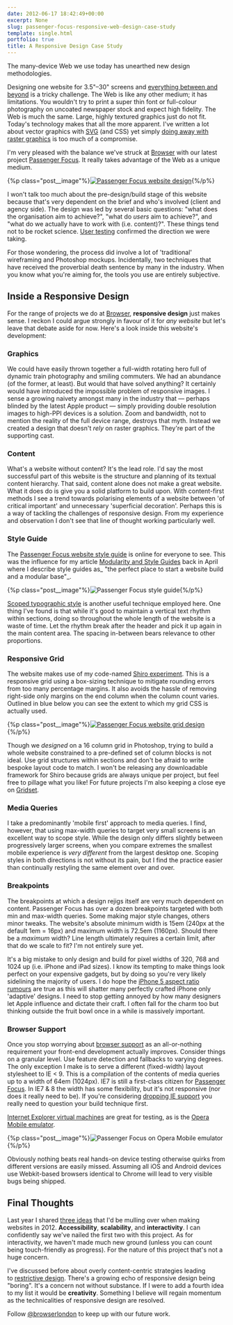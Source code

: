 ```yaml
---
date: 2012-06-17 18:42:49+00:00
excerpt: None
slug: passenger-focus-responsive-web-design-case-study
template: single.html
portfolio: true
title: A Responsive Design Case Study
---
```


The many-device Web we use today has unearthed new design methodologies.

Designing one website for 3.5"–30" screens and [everything between and beyond](http://instagr.am/p/L8lH0VHIw2/) is a tricky challenge. The Web is like any other medium; it has limitations. You wouldn't try to print a super thin font or full-colour photography on uncoated newspaper stock and expect high fidelity. The Web is much the same. Large, highly textured graphics just do not fit. Today's technology makes that all the more apparent. I've written a lot about vector graphics with [SVG](http://dbushell.com/2012/04/03/svg-use-it-already/) (and CSS) yet simply [doing away with raster graphics](http://mir.aculo.us/2012/06/14/more-than-meets-the-eye/) is too much of a compromise.

I'm very pleased with the balance we've struck at [Browser](http://www.browserlondon.com/) with our latest project [Passenger Focus](http://www.passengerfocus.org.uk/). It really takes advantage of the Web as a unique medium.

{%p class="post__image"%}[![Passenger Focus website design](http://dbushell.com/wp-content/uploads/2012/06/passenger-focus.png)](http://www.passengerfocus.org.uk/){%/p%}

I won't talk too much about the pre-design/build stage of this website because that's very dependent on the brief and who's involved (client and agency side). The design was led by several basic questions: "what does the organisation aim to achieve?", "what do _users_ aim to achieve?", and "what do we actually have to work with (i.e. content)?". These things tend not to be rocket science. [User testing](http://dbushell.com/2012/04/30/notes-from-user-testing/) confirmed the direction we were taking.

For those wondering, the process did involve a lot of 'traditional' wireframing and Photoshop mockups. Incidentally, two techniques that have received the proverbial death sentence by many in the industry. When you know what you're aiming for, the tools you use are entirely subjective.


## Inside a Responsive Design


For the range of projects we do at [Browser](http://www.browserlondon.com/), **responsive design** just makes sense. I reckon I could argue strongly in favour of it for _any website_ but let's leave that debate aside for now. Here's a look inside this website's development:


### Graphics


We could have easily thrown together a full-width rotating hero full of dynamic train photography and smiling commuters. We had an abundance (of the former, at least). But would that have solved anything? It certainly would have introduced the impossible problem of responsive images. I sense a growing naivety amongst many in the industry that — perhaps blinded by the latest Apple product — simply providing double resolution images to high-PPI devices is a solution. Zoom and bandwidth, not to mention the reality of the full device range, destroys that myth. Instead we created a design that doesn't _rely_ on raster graphics. They're part of the supporting cast.


### Content


What's a website without content? It's the lead role. I'd say the most successful part of this website is the structure and planning of its textual content hierarchy. That said, content alone does not make a great website. What it does do is give you a solid platform to build upon. With content-first methods I see a trend towards polarising elements of a website between 'of critical important' and unnecessary 'superficial decoration'. Perhaps this is a way of tackling the challenges of responsive design. From my experience and observation I don't see that line of thought working particularly well.


### Style Guide


The [Passenger Focus website style guide](http://www.passengerfocus.org.uk/style-guide/) is online for everyone to see. This was the influence for my article [Modularity and Style Guides](http://dbushell.com/2012/04/23/modularity-and-style-guides/) back in April where I describe style guides as_ "the perfect place to start a website build and a modular base"_.

{%p class="post__image"%}![Passenger Focus style guide](http://dbushell.com/wp-content/uploads/2012/06/pf-styleguide.png){%/p%}

[Scoped typographic style](http://dbushell.com/2012/04/18/scoping-typography-css/) is another useful technique employed here. One thing I've found is that while it's good to maintain a vertical text rhythm within sections, doing so throughout the whole length of the website is a waste of time. Let the rhythm break after the header and pick it up again in the main content area. The spacing in-between bears relevance to other proportions.


### Responsive Grid


The website makes use of my code-named [Shiro experiment](http://dbushell.com/shiro/). This is a responsive grid using a box-sizing technique to mitigate rounding errors from too many percentage margins. It also avoids the hassle of removing right-side only margins on the end column when the column count varies. Outlined in blue below you can see the extent to which my grid CSS is actually used.

{%p class="post__image"%}[![Passenger Focus website grid design](http://dbushell.com/wp-content/uploads/2012/06/pf-grid.png)](http://dbushell.com/wp-content/uploads/2012/06/pf-grid.png){%/p%}

Though we _designed_ on a 16 column grid in Photoshop, trying to build a whole website constrained to a pre-defined set of column blocks is not ideal. Use grid structures within sections and don't be afraid to write bespoke layout code to match. I won't be releasing any downloadable framework for Shiro because grids are always unique per project, but feel free to pillage what you like! For future projects I'm also keeping a close eye on [Gridset](http://gridsetapp.com/).


### Media Queries


I take a predominantly 'mobile first' approach to media queries. I find, however, that using max-width queries to target very small screens is an excellent way to scope style. While the design only differs slightly between progressively larger screens, when you compare extremes the smallest mobile experience is _very different_ from the largest desktop one. Scoping styles in both directions is not without its pain, but I find the practice easier than continually restyling the same element over and over.


### Breakpoints


The breakpoints at which a design rejigs itself are very much dependent on content. Passenger Focus has over a dozen breakpoints targeted with both min and max-width queries. Some making major style changes, others minor tweaks. The website's absolute minimum width is 15em (240px at the default 1em = 16px) and maximum width is 72.5em (1160px). Should there be a _maximum_ width? Line length ultimately requires a certain limit, after that do we scale to fit? I'm not entirely sure yet.

It's a big mistake to only design and build for pixel widths of 320, 768 and 1024 up (i.e. iPhone and iPad sizes). I know its tempting to make things look perfect on your expensive gadgets, but by doing so you're very likely sidelining the majority of users. I do hope the [iPhone 5 aspect ratio rumours](http://news.cnet.com/8301-13579_3-57448037-37/iphone-5-to-offer-4-inch-16-9-screen-with-hd-camera-says-analyst/) are true as this will shatter many perfectly crafted iPhone only 'adaptive' designs. I need to stop getting annoyed by how many designers let Apple influence and dictate their craft. I often fall for the charm too but thinking outside the fruit bowl once in a while is massively important.


### Browser Support


Once you stop worrying about [browser support](http://dbushell.com/2012/03/03/forget-about-browser-support/) as an all-or-nothing requirement your front-end development actually improves. Consider things on a granular level. Use feature detection and fallbacks to varying degrees. The only exception I make is to serve a different (fixed-width) layout stylesheet to IE < 9. This is a compilation of the contents of media queries up to a width of 64em (1024px). IE7 is still a first-class citizen for [Passenger Focus](http://www.passengerfocus.org.uk/). In IE7 & 8 the width has some flexibility, but it's not responsive (nor does it really need to be). If you're considering [dropping IE support](http://dbushell.com/2012/04/02/dropping-ie-support/) you really need to question your build technique first.

[Internet Explorer virtual machines](http://osxdaily.com/2011/09/04/internet-explorer-for-mac-ie7-ie8-ie-9-free/) are great for testing, as is the [Opera Mobile emulator](http://www.opera.com/developer/tools/mobile/).

{%p class="post__image"%}![Passenger Focus on Opera Mobile emulator](http://dbushell.com/wp-content/uploads/2012/06/pf-opera-mobile1.png){%/p%}

Obviously nothing beats real hands-on device testing otherwise quirks from different versions are easily missed. Assuming all iOS and Android devices use Webkit-based browsers identical to Chrome will lead to very visible bugs being shipped.


## Final Thoughts


Last year I shared [three ideas](http://dbushell.com/2011/12/15/web-design-2012-and-beyond/) that I'd be mulling over when making websites in 2012. **Accessibility**, **scalability**, and **interactivity**. I can confidently say we've nailed the first two with this project. As for interactivity, we haven't made much new ground (unless you can count being touch-friendly as progress). For the nature of this project that's not a huge concern.

I've discussed before about overly content-centric strategies leading to [restrictive design](http://dbushell.com/2012/05/26/the-restriction-of-type/). There's a growing echo of responsive design being "boring". It's a concern not without substance. If I were to add a fourth idea to my list it would be **creativity**. Something I believe will regain momentum as the technicalities of responsive design are resolved.

Follow [@browserlondon](http://twitter.com/browserlondon) to keep up with our future work.

